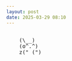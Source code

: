 ```yaml
---
layout: post
date: 2025-03-29 08:10
---
```


<pre><br>    (\__)<br>    (o^.^)<br>    z("_(")<br></pre>